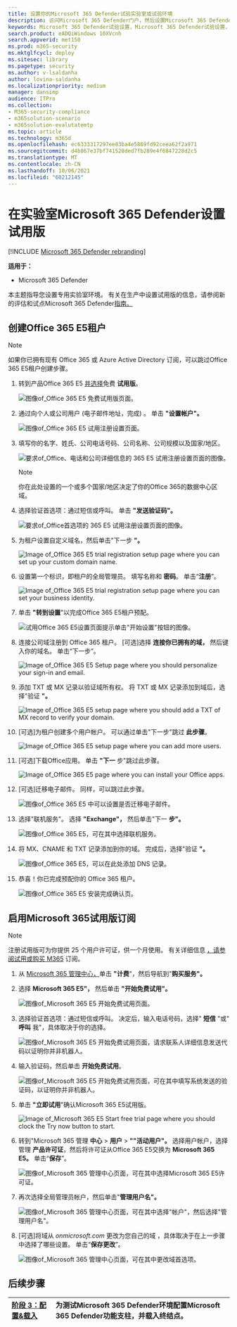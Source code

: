 ```yaml
---
title: 设置你的Microsoft 365 Defender试验实验室或试验环境
description: 访问Microsoft 365 Defender门户，然后设置Microsoft 365 Defender实验室环境
keywords: Microsoft 365 Defender试验设置，Microsoft 365 Defender试验设置，请尝试Microsoft 365 Defender，Microsoft 365 Defender测试设置
search.product: eADQiWindows 10XVcnh
search.appverid: met150
ms.prod: m365-security
ms.mktglfcycl: deploy
ms.sitesec: library
ms.pagetype: security
ms.author: v-lsaldanha
author: lovina-saldanha
ms.localizationpriority: medium
manager: dansimp
audience: ITPro
ms.collection:
- M365-security-compliance
- m365solution-scenario
- m365solution-evalutatemtp
ms.topic: article
ms.technology: m365d
ms.openlocfilehash: ec6333317297ee83ba4e5869fd92ceea62f2a971
ms.sourcegitcommit: d4b867e37bf741528ded7fb289e4f6847228d2c5
ms.translationtype: MT
ms.contentlocale: zh-CN
ms.lasthandoff: 10/06/2021
ms.locfileid: "60212145"
---
```

# <a name="set-up-your-microsoft-365-defender-trial-in-a-lab-environment"></a>在实验室Microsoft 365 Defender设置试用版 

[!INCLUDE [Microsoft 365 Defender rebranding](../includes/microsoft-defender.md)]


**适用于：**
- Microsoft 365 Defender 

本主题指导您设置专用实验室环境。 有关在生产中设置试用版的信息，请参阅新的评估和试点Microsoft 365 Defender[指南。](eval-overview.md) 

## <a name="create-an-office-365-e5-trial-tenant"></a>创建Office 365 E5租户
>[!NOTE]
>如果你已拥有现有 Office 365 或 Azure Active Directory 订阅，可以跳过Office 365 E5租户创建步骤。

1. 转到产品Office 365 E5 [并选择](https://www.microsoft.com/microsoft-365/business/office-365-enterprise-e5-business-software?activetab=pivot%3aoverviewtab)免费 **试用版**。

   ![图像of_Office 365 E5 免费试用版页面。](../../media/mtp-eval-9.png)
  
2. 通过向个人或公司用户 (电子邮件地址，完成) 。 单击 **"设置帐户"。**

   ![图像of_Office 365 E5 试用注册设置页面。](../../media/mtp-eval-10.png)

3. 填写你的名字、姓氏、公司电话号码、公司名称、公司规模以及国家/地区。  

   ![要求of_Office、电话和公司详细信息的 365 E5 试用注册设置页面的图像。](../../media/mtp-eval-11.png)
   
   > [!NOTE]
   > 你在此处设置的一个或多个国家/地区决定了你的Office 365的数据中心区域。
  
4. 选择验证首选项：通过短信或呼叫。 单击 **"发送验证码"。** 

   ![要求of_Office首选项的 365 E5 试用注册设置页面的图像。](../../media/mtp-eval-12.png)

5. 为租户设置自定义域名，然后单击"下一步 **"。**

   ![Image of_Office 365 E5 trial registration setup page where you can set up your custom domain name.](../../media/mtp-eval-13.png)
 
6. 设置第一个标识，即租户的全局管理员。 填写名称和 **密码**。 单击“**注册**”。

   ![Image of_Office 365 E5 trial registration setup page where you can set your business identity.](../../media/mtp-eval-14.png)

7. 单击 **"转到设置**"以完成Office 365 E5租户预配。

   ![试用Office 365 E5设置页面提示单击"开始设置"按钮的图像。](../../media/mtp-eval-15.png)

8. 连接公司域注册到 Office 365 租户。 [可选]选择 **连接你已拥有的域，** 然后键入你的域名。 单击“下一步”。

   ![Image of_Office 365 E5 Setup page where you should personalize your sign-in and email.](../../media/mtp-eval-16.png)
 
9. 添加 TXT 或 MX 记录以验证域所有权。 将 TXT 或 MX 记录添加到域后，选择"验证 **"。**

   ![Image of_Office 365 E5 setup page where you should add a TXT of MX record to verify your domain.](../../media/mtp-eval-17.png)
 
10. [可选]为租户创建多个用户帐户。 可以通过单击"下一步"跳过 **此步骤**。

    ![Image of_Office 365 E5 setup page where you can add more users.](../../media/mtp-eval-18.png)
 
11. [可选]下载Office应用。 单击 **"下一** 步"跳过此步骤。 

    ![Image of_Office 365 E5 page where you can install your Office apps.](../../media/mtp-eval-19.png)

12. [可选]迁移电子邮件。 同样，可以跳过此步骤。

    ![图像of_Office 365 E5 中可以设置是否迁移电子邮件。](../../media/mtp-eval-20.png)
 
13. 选择"联机服务"。 选择 **"Exchange"，** 然后单击"下一 **步"。** 

    ![图像of_Office 365 E5，可在其中选择联机服务。](../../media/mtp-eval-21.png)

14. 将 MX、CNAME 和 TXT 记录添加到你的域。 完成后，选择"验证 **"。**

    ![图像of_Office 365 E5，可以在此处添加 DNS 记录。](../../media/mtp-eval-22.png)
 
15. 恭喜！你已完成预配你的 Office 365 租户。

    ![图像of_Office 365 E5 安装完成确认页。](../../media/mtp-eval-23.png)

## <a name="enable-microsoft-365-trial-subscription"></a>启用Microsoft 365试用版订阅

>[!NOTE]
>注册试用版可为你提供 25 个用户许可证，供一个月使用。 有关详细信息 [，请参阅试用或购买 M365](../../commerce/try-or-buy-microsoft-365.md) 订阅。

1. 从 [Microsoft 365 管理中心，](https://admin.microsoft.com/)单击 **"计费**"，然后导航到"**购买服务"。**

2. 选择 **Microsoft 365 E5"，** 然后单击 **"开始免费试用"。** 

   ![图像of_Microsoft 365 E5 开始免费试用页面。](../../media/mtp-eval-24.png)

3. 选择验证首选项：通过短信或呼叫。 决定后，输入电话号码，选择" **短信** "或" **呼叫** 我"，具体取决于你的选择。

   ![图像of_Microsoft 365 E5 开始免费试用页面，请求联系人详细信息发送代码以证明你并非机器人。](../../media/mtp-eval-25.png)
 
4. 输入验证码，然后单击 **开始免费试用**。

   ![图像of_Microsoft 365 E5 开始免费试用页面，可在其中填写系统发送的验证码，以证明你并非机器人。](../../media/mtp-eval-26.png)

5. 单击 **"立即试用**"确认Microsoft 365 E5试用版。

   ![Image of_Microsoft 365 E5 Start free trial page where you should clock the Try now button to start.](../../media/mtp-eval-27.png)
 
6. 转到"Microsoft 365 管理 **中心**  >  **用户**  >  **""活动用户"。** 选择用户帐户，选择管理 **产品许可证**，然后将许可证从Office 365 E5交换为 **Microsoft 365 E5。** 单击“**保存**”。

   ![图像of_Microsoft 365 管理中心页面，可在其中选择Microsoft 365 E5许可证。](../../media/mtp-eval-28.png)
 
7. 再次选择全局管理员帐户，然后单击"**管理用户名"。**

   ![图像of_Microsoft 365 管理中心页面，可在其中选择"帐户"，然后选择"管理用户名"。](../../media/mtp-eval-29.png)

8. [可选]将域从 *onmicrosoft.com* 更改为您自己的域 ，具体取决于在上一步骤中选择了哪些设置。 单击“**保存更改**”。

   ![图像of_Microsoft 365 管理中心页面，可在其中更改域首选项。](../../media/mtp-eval-30.png)



## <a name="next-step"></a>后续步骤
|[阶段 3：配置&载入](config-m365d-eval.md) | 为测试Microsoft 365 Defender环境配置Microsoft 365 Defender功能支柱，并载入终结点。
|:-------|:-----|
